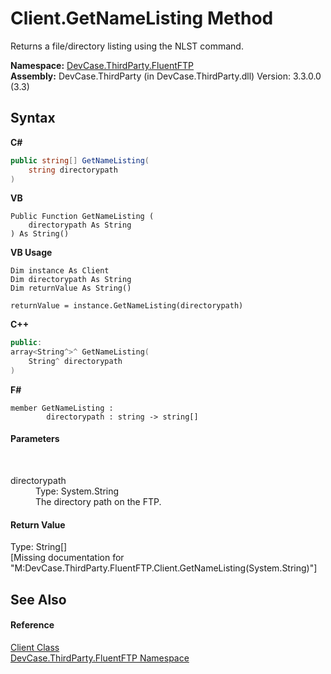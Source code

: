 # Client.GetNameListing Method 
 

Returns a file/directory listing using the NLST command.

**Namespace:**&nbsp;<a href="N_DevCase_ThirdParty_FluentFTP">DevCase.ThirdParty.FluentFTP</a><br />**Assembly:**&nbsp;DevCase.ThirdParty (in DevCase.ThirdParty.dll) Version: 3.3.0.0 (3.3)

## Syntax

**C#**<br />
``` C#
public string[] GetNameListing(
	string directorypath
)
```

**VB**<br />
``` VB
Public Function GetNameListing ( 
	directorypath As String
) As String()
```

**VB Usage**<br />
``` VB Usage
Dim instance As Client
Dim directorypath As String
Dim returnValue As String()

returnValue = instance.GetNameListing(directorypath)
```

**C++**<br />
``` C++
public:
array<String^>^ GetNameListing(
	String^ directorypath
)
```

**F#**<br />
``` F#
member GetNameListing : 
        directorypath : string -> string[] 

```


#### Parameters
&nbsp;<dl><dt>directorypath</dt><dd>Type: System.String<br />The directory path on the FTP.</dd></dl>

#### Return Value
Type: String[]<br />\[Missing <returns> documentation for "M:DevCase.ThirdParty.FluentFTP.Client.GetNameListing(System.String)"\]

## See Also


#### Reference
<a href="T_DevCase_ThirdParty_FluentFTP_Client">Client Class</a><br /><a href="N_DevCase_ThirdParty_FluentFTP">DevCase.ThirdParty.FluentFTP Namespace</a><br />